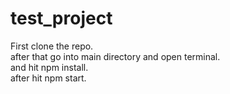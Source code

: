 # test_project
First clone the repo. <br/>
after that go into main directory and open terminal. <br/>
and hit npm install. <br/>
after hit npm start. <br/>
